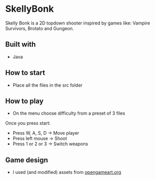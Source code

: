 # SkellyBonk
 Skelly Bonk is a 2D topdown shooter inspired by games like: Vampire Survivors, Brotato and Gungeon.

## Built with
- Java

## How to start
- Place all the files in the src folder

## How to play
- On the menu choose difficulty from a preset of 3 files

Once you press start:
- Press W, A, S, D -> Move player
- Press left mouse -> Shoot
- Press 1 or 2 or 3 -> Switch weapons

## Game design
- I used (and modified) assets from [opengameart.org](https://opengameart.org/)
